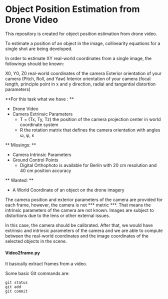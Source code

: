 # Object Position Estimation from Drone Video

This repository is created for object position estimation from drone video.

To estimate a position of an object in the image, collinearity equations for a single shot are being developed. 

In order to estimate XY real-world coordinates from a single image, the followings should be known:

X0, Y0, Z0 real-world coordinates of the camera
Exterior orientation of your camera (Pitch, Roll, and Yaw)
Interior orientation of your camera (focal length, principle point in x and y direction, radial and tangential distortion parameters)

**For this task what we have : **
- Drone Video
- Camera Extrinsic Parameters
  - T = (Tx, Ty, Tz) the position of the camera projection center in world coordinate system
  - R the rotation matrix that defines the camera orientation with angles ω, φ, κ 

** Missings: **
- Camera Intrinsic Parameters
- Ground Control Points 
  - Digital Orthophoto is available for Berlin with 20 cm resolution and 40 cm position accuracy

** Wanted: **
- A World Coordinate of an object on the drone imagery 


The camera position and exterior parameters of the camera are provided for each frame, however,  the camera is not *** metric ***.
That means the intrinsic parameters of the camera are not known. Images are subject to distortions due to the lens or other external issues.

In this case, the camera should be calibrated. 
After that, we would have extrinsic and intrinsic parameters of the camera and we are able to compute between the real-world coordinates and the image coordinates of the selected objects in the scene.

#### Video2frame.py 

It basically extract frames from a video.

Some basic Git commands are:
```
git status
git add
git commit
```
